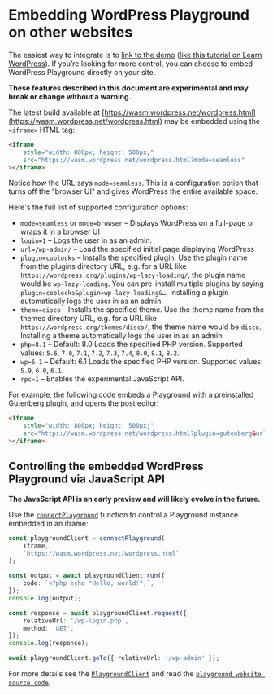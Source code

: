 # Embedding WordPress Playground on other websites

The easiest way to integrate is to [link to the demo](https://developer.wordpress.org/playground/demo/) ([like this tutorial on Learn WordPress](https://learn.wordpress.org/tutorial/the-key-to-locking-blocks/)). If you’re looking for more control, you can choose to embed WordPress Playground directly on your site.

**These features described in this document are experimental and may break or change without a warning.**

The latest build available at [https://wasm.wordpress.net/wordpress.html](https://wasm.wordpress.net/wordpress.html) may be embedded using the `<iframe>` HTML tag:

```html
<iframe
	style="width: 800px; height: 500px;"
	src="https://wasm.wordpress.net/wordpress.html?mode=seamless"
></iframe>
```

Notice how the URL says `mode=seamless`. This is a configuration option that turns off the "browser UI" and gives WordPress the entire available space.

Here's the full list of supported configuration options:

-   `mode=seamless` or `mode=browser` – Displays WordPress on a full-page or wraps it in a browser UI
-   `login=1` – Logs the user in as an admin.
-   `url=/wp-admin/` – Load the specified initial page displaying WordPress
-   `plugin=coblocks` – Installs the specified plugin. Use the plugin name from the plugins directory URL, e.g. for a URL like `https://wordpress.org/plugins/wp-lazy-loading/`, the plugin name would be `wp-lazy-loading`. You can pre-install multiple plugins by saying `plugin=coblocks&plugin=wp-lazy-loading&…`. Installing a plugin automatically logs the user in as an admin.
-   `theme=disco` – Installs the specified theme. Use the theme name from the themes directory URL, e.g. for a URL like `https://wordpress.org/themes/disco/`, the theme name would be `disco`. Installing a theme automatically logs the user in as an admin.
-   `php=8.1` – Default: 8.0 Loads the specified PHP version. Supported values: `5.6`, `7.0`, `7.1`, `7.2`, `7.3`, `7.4`, `8.0`, `8.1`, `8.2`.
-   `wp=6.1` – Default: 6.1 Loads the specified PHP version. Supported values: `5.9`, `6.0`, `6.1`.
-   `rpc=1` – Enables the experimental JavaScript API.

For example, the following code embeds a Playground with a preinstalled Gutenberg plugin, and opens the post editor:

```html
<iframe
	style="width: 800px; height: 500px;"
	src="https://wasm.wordpress.net/wordpress.html?plugin=gutenberg&url=/wp-admin/post-new.php&mode=seamless"
></iframe>
```

## Controlling the embedded WordPress Playground via JavaScript API

**The JavaScript API is an early preview and will likely evolve in the future.**

Use the [`connectPlayground`](./api/playground-client.connectplayground.md) function to control a Playground instance embedded in an iframe:

```ts
const playgroundClient = connectPlayground(
	iframe,
	`https://wasm.wordpress.net/wordpress.html`
);

const output = await playgroundClient.run({
	code: `<?php echo "Hello, world!";`,
});
console.log(output);

const response = await playgroundClient.request({
	relativeUrl: '/wp-login.php',
	method: 'GET',
});
console.log(response);

await playgroundClient.goTo({ relativeUrl: '/wp-admin' });
```

For more details see the [`PlaygroundClient`](./api/playground-client.php.md) and read the [`playground website source code`](https://github.com/WordPress/wordpress-playground/blob/trunk/src/packages/playground/website).
